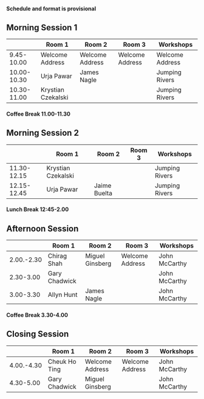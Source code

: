 
#### Schedule and format is provisional

## Morning Session 1

| |Room 1| Room 2 | Room 3 | Workshops |
|---|-----|-----|-----|-------|
|9.45-10.00| Welcome Address|  Welcome Address | Welcome Address | Welcome Address |
|10.00-10.30 | Urja Pawar| James Nagle | | Jumping Rivers|
|10.30-11.00 | Krystian Czekalski | | | Jumping Rivers|

#### Coffee Break 11.00-11.30

## Morning Session 2

| |Room 1| Room 2 | Room 3 | Workshops |
|---|-----|-----|-----|-------|
|11.30-12.15 | Krystian Czekalski | | | Jumping Rivers|
|12.15-12.45 | Urja Pawar| Jaime Buelta | | Jumping Rivers|


#### Lunch Break 12:45-2.00

## Afternoon Session

| |Room 1| Room 2 | Room 3 | Workshops |
|---|-----|-----|-----|-------|
|2.00.-2.30| Chirag Shah | Miguel Ginsberg   | Welcome Address | John McCarthy|
|2.30-3.00 | Gary Chadwick |  | | John McCarthy|
|3.00-3.30 | Allyn Hunt| James Nagle | | John McCarthy|

#### Coffee Break 3.30-4.00

## Closing Session

| |Room 1| Room 2 | Room 3 | Workshops |
|---|-----|-----|-----|-------|
|4.00.-4.30| Cheuk Ho Ting |  Welcome Address | Welcome Address | John McCarthy |
|4.30-5.00 | Gary Chadwick | Miguel Ginsberg | | John McCarthy|

